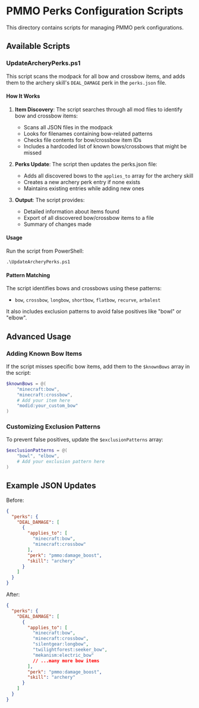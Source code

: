 # PMMO Perks Configuration Scripts

This directory contains scripts for managing PMMO perk configurations.

## Available Scripts

### UpdateArcheryPerks.ps1

This script scans the modpack for all bow and crossbow items, and adds them to the archery skill's `DEAL_DAMAGE` perk in the `perks.json` file.

#### How It Works

1. **Item Discovery**: The script searches through all mod files to identify bow and crossbow items:
   - Scans all JSON files in the modpack
   - Looks for filenames containing bow-related patterns
   - Checks file contents for bow/crossbow item IDs
   - Includes a hardcoded list of known bows/crossbows that might be missed

2. **Perks Update**: The script then updates the perks.json file:
   - Adds all discovered bows to the `applies_to` array for the archery skill
   - Creates a new archery perk entry if none exists
   - Maintains existing entries while adding new ones

3. **Output**: The script provides:
   - Detailed information about items found
   - Export of all discovered bow/crossbow items to a file
   - Summary of changes made

#### Usage

Run the script from PowerShell:

```
.\UpdateArcheryPerks.ps1
```

#### Pattern Matching

The script identifies bows and crossbows using these patterns:
- `bow`, `crossbow`, `longbow`, `shortbow`, `flatbow`, `recurve`, `arbalest`

It also includes exclusion patterns to avoid false positives like "bowl" or "elbow".

## Advanced Usage

### Adding Known Bow Items

If the script misses specific bow items, add them to the `$knownBows` array in the script:

```powershell
$knownBows = @(
    "minecraft:bow",
    "minecraft:crossbow",
    # Add your item here
    "modid:your_custom_bow"
)
```

### Customizing Exclusion Patterns

To prevent false positives, update the `$exclusionPatterns` array:

```powershell
$exclusionPatterns = @(
    "bowl", "elbow",
    # Add your exclusion pattern here
)
```

## Example JSON Updates

Before:
```json
{
  "perks": {
    "DEAL_DAMAGE": [
      {
        "applies_to": [
          "minecraft:bow",
          "minecraft:crossbow"
        ],
        "perk": "pmmo:damage_boost",
        "skill": "archery"
      }
    ]
  }
}
```

After:
```json
{
  "perks": {
    "DEAL_DAMAGE": [
      {
        "applies_to": [
          "minecraft:bow",
          "minecraft:crossbow",
          "silentgear:longbow",
          "twilightforest:seeker_bow",
          "mekanism:electric_bow"
          // ...many more bow items
        ],
        "perk": "pmmo:damage_boost",
        "skill": "archery"
      }
    ]
  }
}
```

